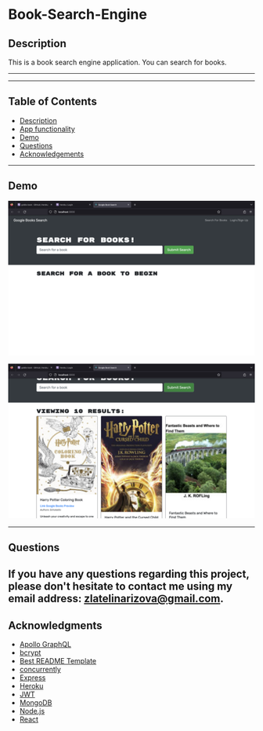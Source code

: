 # Book-Search-Engine

## Description
This is a book search engine application. You can search for books.

---


---

## Table of Contents

  <ul>
    <li>
      <a href="#description">Description</a>
    </li>
    <li>
      <a href="#app-functionality">App functionality</a>
    </li>
    <li>
      <a href="#demo">Demo</a>
    </li>
    <li>
        <a href="#questions">Questions</a>
    </li>
    <li>
        <a href="#acknowledgments">Acknowledgements</a>
    </li>
  </ul>

---

## Demo


![Getting Started](./client/src/images/Screen%20Shot%202023-07-18%20at%209.36.46%20PM.png)

![Getting Started](./client/src/images/Screen%20Shot%202023-07-18%20at%209.37.00%20PM.png)



---

## Questions

If you have any questions regarding this project, please don't hesitate to contact me using my email address: zlatelinarizova@gmail.com. 
---

## Acknowledgments


- [Apollo GraphQL](https://www.apollographql.com/docs/)
- [bcrypt](https://www.npmjs.com/package/bcrypt)
- [Best README Template](https://github.com/othneildrew/Best-README-Template/blob/master/README.md)
- [concurrently](https://www.npmjs.com/package/concurrently)
- [Express](https://expressjs.com/)
- [Heroku](https://devcenter.heroku.com/)
- [JWT](https://jwt.io/)
- [MongoDB](https://www.mongodb.com/)
- [Node.js](https://nodejs.org/en/)
- [React](https://react.dev/)
